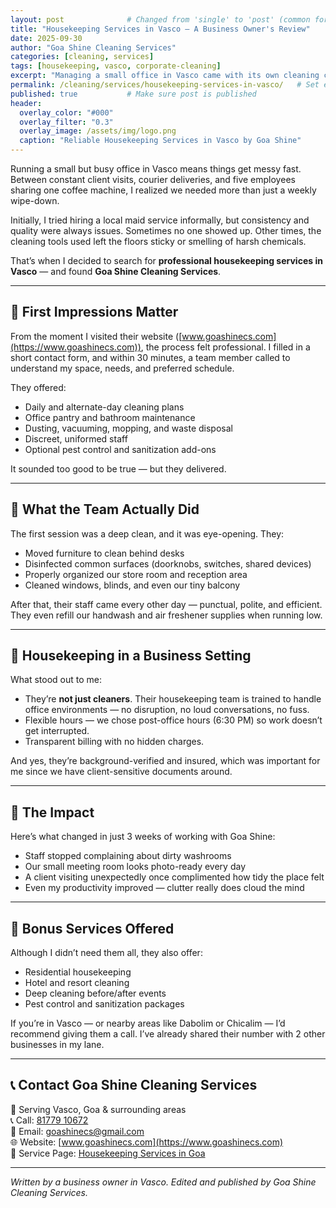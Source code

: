 ```yaml
---
layout: post              # Changed from 'single' to 'post' (common for blog posts)
title: "Housekeeping Services in Vasco – A Business Owner's Review"
date: 2025-09-30
author: "Goa Shine Cleaning Services"
categories: [cleaning, services]
tags: [housekeeping, vasco, corporate-cleaning]
excerpt: "Managing a small office in Vasco came with its own cleaning challenges — until we hired Goa Shine’s professional housekeeping team."
permalink: /cleaning/services/housekeeping-services-in-vasco/   # Set explicit permalink
published: true           # Make sure post is published
header:
  overlay_color: "#000"
  overlay_filter: "0.3"
  overlay_image: /assets/img/logo.png
  caption: "Reliable Housekeeping Services in Vasco by Goa Shine"
---
```



Running a small but busy office in Vasco means things get messy fast. Between constant client visits, courier deliveries, and five employees sharing one coffee machine, I realized we needed more than just a weekly wipe-down.

Initially, I tried hiring a local maid service informally, but consistency and quality were always issues. Sometimes no one showed up. Other times, the cleaning tools used left the floors sticky or smelling of harsh chemicals.

That’s when I decided to search for **professional housekeeping services in Vasco** — and found **Goa Shine Cleaning Services**.

---

## 🧹 First Impressions Matter

From the moment I visited their website ([www.goashinecs.com](https://www.goashinecs.com)), the process felt professional. I filled in a short contact form, and within 30 minutes, a team member called to understand my space, needs, and preferred schedule.

They offered:

- Daily and alternate-day cleaning plans  
- Office pantry and bathroom maintenance  
- Dusting, vacuuming, mopping, and waste disposal  
- Discreet, uniformed staff  
- Optional pest control and sanitization add-ons

It sounded too good to be true — but they delivered.

---

## 🧼 What the Team Actually Did

The first session was a deep clean, and it was eye-opening. They:

- Moved furniture to clean behind desks  
- Disinfected common surfaces (doorknobs, switches, shared devices)  
- Properly organized our store room and reception area  
- Cleaned windows, blinds, and even our tiny balcony

After that, their staff came every other day — punctual, polite, and efficient. They even refill our handwash and air freshener supplies when running low.

---

## 🏢 Housekeeping in a Business Setting

What stood out to me:

- They’re **not just cleaners**. Their housekeeping team is trained to handle office environments — no disruption, no loud conversations, no fuss.
- Flexible hours — we chose post-office hours (6:30 PM) so work doesn’t get interrupted.
- Transparent billing with no hidden charges.

And yes, they’re background-verified and insured, which was important for me since we have client-sensitive documents around.

---

## 🌟 The Impact

Here’s what changed in just 3 weeks of working with Goa Shine:

- Staff stopped complaining about dirty washrooms  
- Our small meeting room looks photo-ready every day  
- A client visiting unexpectedly once complimented how tidy the place felt  
- Even my productivity improved — clutter really does cloud the mind

---

## 🧾 Bonus Services Offered

Although I didn’t need them all, they also offer:

- Residential housekeeping  
- Hotel and resort cleaning  
- Deep cleaning before/after events  
- Pest control and sanitization packages

If you’re in Vasco — or nearby areas like Dabolim or Chicalim — I’d recommend giving them a call. I’ve already shared their number with 2 other businesses in my lane.

---

## 📞 Contact Goa Shine Cleaning Services

📍 Serving Vasco, Goa & surrounding areas  
📞 Call: [81779 10672](tel:+918177910672)  
📧 Email: [goashinecs@gmail.com](mailto:goashinecs@gmail.com)  
🌐 Website: [www.goashinecs.com](https://www.goashinecs.com)  
🔗 Service Page: [Housekeeping Services in Goa](https://www.goashinecs.com/housekeeping-services-goa.html)

---

*Written by a business owner in Vasco. Edited and published by Goa Shine Cleaning Services.*
